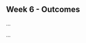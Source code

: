<link rel="stylesheet" href="{{baseUrl}}/css/main.css">
<link rel="stylesheet" href="{{baseUrl}}/css/schedule.css">

<div class="website-content">

## Week 6 - Outcomes

<div id="main">

<!-- ==================================================================================================== -->

<include src="outcome-polymorphism.md" />

<!-- ==================================================================================================== -->

<include src="outcome-sequenceDiagram.md" />

<!-- ==================================================================================================== -->

<include src="outcome-userStory.md" />

<!-- ==================================================================================================== -->

<include src="outcome-useCase.md" />

<!-- ==================================================================================================== -->

<panel type="warning" header=":trophy: Can draw basic sequence diagrams :star::star:" expandable>
  <panel header=":dart: Evidence" expanded>

...

  </panel>
</panel>

<!-- ==================================================================================================== -->

<panel type="info" header=":trophy: Can use JavaFX to build a simple GUI :star::star::star:" expandable>
  <include src="../../book/javaTools/javaFXBasic/full.md" />
  <panel header=":dart: Evidence" expanded>

...

  </panel>
</panel>

<!-- ==================================================================================================== -->

<include src="outcome-gatheringRequirement.md" />

<!-- ==================================================================================================== -->

<include src="outcome-specifyingRequirement.md" />

<!-- ==================================================================================================== -->

<include src="outcome-substitutability.md" />

<!-- ==================================================================================================== -->


</div>
</div>
